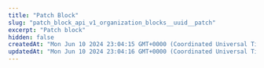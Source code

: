```yaml
---
title: "Patch Block"
slug: "patch_block_api_v1_organization_blocks__uuid__patch"
excerpt: "Patch block"
hidden: false
createdAt: "Mon Jun 10 2024 23:04:15 GMT+0000 (Coordinated Universal Time)"
updatedAt: "Mon Jun 10 2024 23:04:16 GMT+0000 (Coordinated Universal Time)"
---
```

